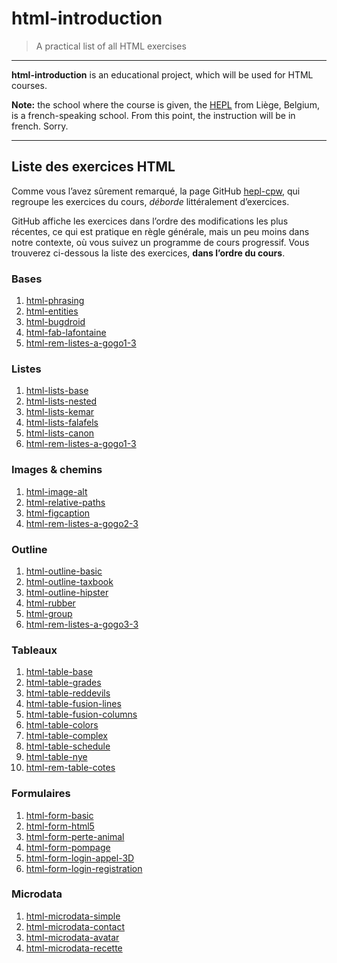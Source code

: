 # html-introduction

> A practical list of all HTML exercises

* * *

**html-introduction** is an educational project, which will be used for HTML courses.

**Note:** the school where the course is given, the [HEPL](http://www.provincedeliege.be/hauteecole) from Liège, Belgium, is a french-speaking school. From this point, the instruction will be in french. Sorry.

* * *

## Liste des exercices HTML

Comme vous l’avez sûrement remarqué, la page GitHub [hepl-cpw](https://github.com/hepl-cpw), qui regroupe les exercices du cours, _déborde_ littéralement d’exercices. 
 
GitHub affiche les exercices dans l’ordre des modifications les plus récentes, ce qui est pratique en règle générale, mais un peu moins dans notre contexte, où vous suivez un programme de cours progressif.
Vous trouverez ci-dessous la liste des exercices, **dans l’ordre du cours**.

### Bases

1. [html-phrasing](https://github.com/hepl-cpw/html-phrasing)
1. [html-entities](https://github.com/hepl-cpw/html-entities)
1. [html-bugdroid](https://github.com/hepl-cpw/html-bugdroid)
1. [html-fab-lafontaine](https://github.com/hepl-cpw/html-fab-lafontaine)
1. [html-rem-listes-a-gogo1-3](https://github.com/pworontzoff/html-rem-listes-a-gogo1-3)

### Listes

1. [html-lists-base](https://github.com/hepl-cpw/html-lists-base)
1. [html-lists-nested](https://github.com/hepl-cpw/html-lists-nested)
1. [html-lists-kemar](https://github.com/hepl-cpw/html-lists-kemar)
1. [html-lists-falafels](https://github.com/hepl-cpw/html-lists-falafels)
1. [html-lists-canon](https://github.com/hepl-cpw/html-lists-canon)
1. [html-rem-listes-a-gogo1-3](https://github.com/pworontzoff/html-rem-listes-a-gogo1-3)

### Images & chemins

1. [html-image-alt](https://github.com/hepl-cpw/html-image-alt)
1. [html-relative-paths](https://github.com/hepl-cpw/html-relative-paths)
1. [html-figcaption](https://github.com/hepl-cpw/html-figcaption)
1. [html-rem-listes-a-gogo2-3](https://github.com/pworontzoff/html-rem-listes-a-gogo2-3)

### Outline

1. [html-outline-basic](https://github.com/hepl-cpw/html-outline-basic)
1. [html-outline-taxbook](https://github.com/hepl-cpw/html-outline-taxbook)
1. [html-outline-hipster](https://github.com/hepl-cpw/html-outline-hipster)
1. [html-rubber](https://github.com/hepl-cpw/html-rubber)
1. [html-group](https://github.com/hepl-cpw/html-group)
1. [html-rem-listes-a-gogo3-3](https://github.com/pworontzoff/html-rem-listes-a-gogo3-3)

### Tableaux

1. [html-table-base](https://github.com/hepl-cpw/html-table-base)
1. [html-table-grades](https://github.com/hepl-cpw/html-table-grades)
1. [html-table-reddevils](https://github.com/hepl-cpw/html-table-reddevils)
1. [html-table-fusion-lines](https://github.com/hepl-cpw/html-table-fusion-lines)
1. [html-table-fusion-columns](https://github.com/hepl-cpw/html-table-fusion-columns)
1. [html-table-colors](https://github.com/hepl-cpw/html-table-colors)
1. [html-table-complex](https://github.com/hepl-cpw/html-table-complex)
1. [html-table-schedule](https://github.com/hepl-cpw/html-table-schedule)
1. [html-table-nye](https://github.com/hepl-cpw/html-table-nye)
1. [html-rem-table-cotes](https://github.com/pworontzoff/html-rem-tab-de-cotes)

### Formulaires

1. [html-form-basic](https://github.com/hepl-cpw/html-form-basic)
1. [html-form-html5](https://github.com/hepl-cpw/html-form-html5)
1. [html-form-perte-animal](https://github.com/hepl-cpw/html-form-perte-animal)
1. [html-form-pompage](https://github.com/hepl-cpw/html-form-pompage)
1. [html-form-login-appel-3D](https://github.com/hepl-cpw/html-form-login-appel-3D)
1. [html-form-login-registration](https://github.com/hepl-cpw/html-form-login-registration)

### Microdata

1. [html-microdata-simple](https://github.com/hepl-cpw/html-microdata-simple)
1. [html-microdata-contact](https://github.com/hepl-cpw/html-microdata-contact)
1. [html-microdata-avatar](https://github.com/hepl-cpw/html-microdata-avatar)
1. [html-microdata-recette](https://github.com/hepl-cpw/html-microdata-recette)
